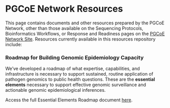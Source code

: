 # PGCoE Network Resources

This page contains documents and other resources prepared by the PGCoE Network, other than those available on the Sequencing Protocols, Bioinformatics Workflows, or Response and Readiness pages on the [PGCoE Network Site](https://pgcoe.github.io/). Resources currently available in this resources repository include:

### Roadmap for Building Genomic Epidemiology Capacity
We’ve developed a roadmap of what expertise, capabilities, and infrastructure is necessary to support sustained, routine application of pathogen genomics to public health questions. These are the **essential elements** necessary to support effective genomic surveillance and actionable genomic epidemiological inferences. 

Access the full Essential Elements Roadmap document [here](Essential%20Elements%20Roadmap.pdf).
